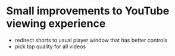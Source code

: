 # Small improvements to YouTube viewing experience

* redirect shorts to usual player window that has better controls
* pick top quality for all videos
